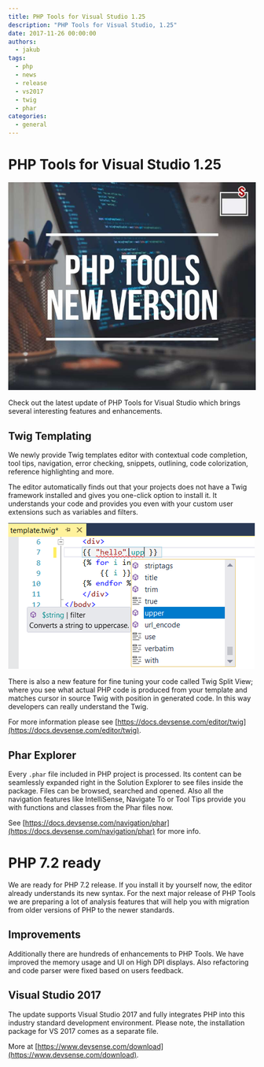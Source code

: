 ```yaml
---
title: PHP Tools for Visual Studio 1.25
description: "PHP Tools for Visual Studio, 1.25"
date: 2017-11-26 00:00:00
authors:
  - jakub
tags:
  - php
  - news
  - release
  - vs2017
  - twig
  - phar
categories:
  - general
---
```


# PHP Tools for Visual Studio 1.25

![Cover Image](imgs/phptoolsnewversionblog.jpg)

Check out the latest update of PHP Tools for Visual Studio which brings several interesting features and enhancements.

<!-- more -->

## Twig Templating

We newly provide Twig templates editor with contextual code completion, tool tips, navigation, error checking, snippets, outlining, code colorization, reference highlighting and more.

The editor automatically finds out that your projects does not have a Twig framework installed and gives you one-click option to install it. It understands your code and provides you even with your custom user extensions such as variables and filters.

![twig_templating](imgs\twig_templating.png)

There is also a new feature for fine tuning your code called Twig Split View; where you see what actual PHP code is produced from your template and matches cursor in source Twig with position in generated code. In this way developers can really understand the Twig.

For more information please see [https://docs.devsense.com/editor/twig](https://docs.devsense.com/editor/twig).

## Phar Explorer

Every `.phar` file included in PHP project is processed. Its content can be seamlessly expanded right in the Solution Explorer to see files inside the package. Files can be browsed, searched and opened. Also all the navigation features like IntelliSense, Navigate To or Tool Tips provide you with functions and classes from the Phar files now.

See [https://docs.devsense.com/navigation/phar](https://docs.devsense.com/navigation/phar) for more info.

# PHP 7.2 ready

We are ready for PHP 7.2 release. If you install it by yourself now, the editor already understands its new syntax. For the next major release of PHP Tools we are preparing a lot of analysis features that will help you with migration from older versions of PHP to the newer standards.

## Improvements

Additionally there are hundreds of enhancements to PHP Tools. We have improved the memory usage and UI on High DPI displays. Also refactoring and code parser were fixed based on users feedback.

## Visual Studio 2017

The update supports Visual Studio 2017 and fully integrates PHP into this industry standard development environment. Please note, the installation package for VS 2017 comes as a separate file.

More at [https://www.devsense.com/download](https://www.devsense.com/download).